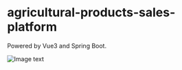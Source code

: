 # agricultural-products-sales-platform

Powered by Vue3 and Spring Boot.

![Image text](https://github.com/feoyang/Cloud/raw/main/images/Agricultural-products-sales-platform/sample%20.png)
